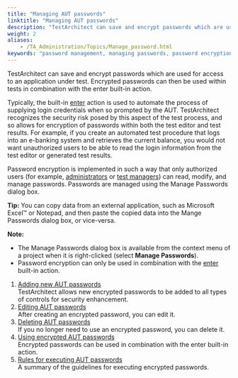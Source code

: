 ```yaml
--- 
title: "Managing AUT passwords"
linktitle: "Managing AUT passwords"
description: "TestArchitect can save and encrypt passwords which are used for access to an application under test. Encrypted passwords can then be used within tests in combination with the enter built-in action."
weight: 2
aliases: 
    - /TA_Administration/Topics/Manage_password.html
keywords: "password management, managing passwords, password encryption, encrypting password"
---
```


TestArchitect can save and encrypt passwords which are used for access to an application under test. Encrypted passwords can then be used within tests in combination with the enter built-in action.

Typically, the built-in [enter](/TA_Automation/Topics/bia_enter.html) action is used to automate the process of supplying login credentials when so prompted by the AUT. TestArchitect recognizes the security risk posed by this aspect of the test process, and so allows for encryption of passwords within both the test editor and test results. For example, if you create an automated test procedure that logs into an e-banking system and retrieves the current balance, you would not want unauthorized users to be able to read the login information from the test editor or generated test results.

Password encryption is implemented in such a way that only authorized users \(for example, [administrators](/TA_Administration/Topics/User_administration.html) or [test managers](/TA_Administration/Topics/User_administration.html)\) can read, modify, and manage passwords. Passwords are managed using the Manage Passwords dialog box.

**Tip:** You can copy data from an external application, such as Microsoft Excel™ or Notepad, and then paste the copied data into the Mange Passwords dialog box, or vice-versa.

**Note:**

-   The Manage Passwords dialog box is available from the context menu of a project when it is right-clicked \(select **Manage Passwords**\).
-   Password encryption can only be used in combination with the [enter](/TA_Automation/Topics/bia_enter.html) built-in action.

1.  [Adding new AUT passwords](/TA_Administration/Topics/Manage_password_add.html)  
TestArchitect allows new encrypted passwords to be added to all types of controls for security enhancement.
2.  [Editing AUT passwords](/TA_Administration/Topics/Manage_password_edit.html)  
After creating an encrypted password, you can edit it.
3.  [Deleting AUT passwords](/TA_Administration/Topics/Manage_password_delete.html)  
If you no longer need to use an encrypted password, you can delete it.
4.  [Using encrypted AUT passwords](/TA_Administration/Topics/Manage_password_usage.html)  
Encrypted passwords can be used in combination with the enter built-in action.
5.  [Rules for executing AUT passwords](/TA_Administration/Topics/Manage_password_graphical_summary.html)  
A summary of the guidelines for executing encrypted passwords.



